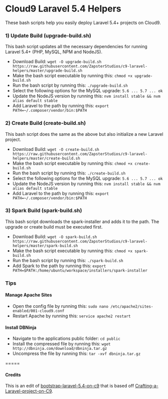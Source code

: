 # Cloud9 Laravel 5.4 Helpers
These bash scripts help you easily deploy Laravel 5.4+ projects on Cloud9.

### 1) Update Build (upgrade-build.sh)
This bash script updates all the necessary dependencies for running Laravel 5.4+ (PHP, MySQL, NPM and NodeJS).
- Download Build: ``wget -O upgrade-build.sh https://raw.githubusercontent.com/ZapsterStudios/c9-laravel-helpers/master/upgrade-build.sh``
- Make the bash script executable by running this: ``chmod +x upgrade-build.sh``
- Run the bash script by running this: ``./upgrade-build.sh``
- Select the following options for the MySQL upgrade: ``5.6 ... 5.7 ... ok``
- Update the NodeJS version by running this: ``nvm install stable && nvm alias default stable``
- Add Laravel to the path by running this: ``export PATH=~/.composer/vendor/bin:$PATH``

### 2) Create Build (create-build.sh)
This bash script does the same as the above but also initialize a new Laravel project.
- Download Build: ``wget -O create-build.sh https://raw.githubusercontent.com/ZapsterStudios/c9-laravel-helpers/master/create-build.sh``
- Make the bash script executable by running this: ``chmod +x create-build.sh``
- Run the bash script by running this: ``./create-build.sh``
- Select the following options for the MySQL upgrade: ``5.6 ... 5.7 ... ok``
- Update the NodeJS version by running this: ``nvm install stable && nvm alias default stable``
- Add Laravel to the path by running this: ``export PATH=~/.composer/vendor/bin:$PATH``

### 3) Spark Build (spark-build.sh)
This bash script downloads the spark-installer and adds it to the path. The upgrade or create build must be executed first.
- Download Build: ``wget -O spark-build.sh https://raw.githubusercontent.com/ZapsterStudios/c9-laravel-helpers/master/spark-build.sh``
- Make the bash script executable by running this: ``chmod +x spark-build.sh``
- Run the bash script by running this: ``./spark-build.sh``
- Add Spark to the path by running this: ``export PATH=$PATH:/home/ubuntu/workspace/installers/spark-installer``

### Tips
#### Manage Apache Sites
- Open the config file by running this: ``sudo nano /etc/apache2/sites-enabled/001-cloud9.conf``
- Restart Apache by running this: ``service apache2 restart``

#### Install DBNinja
- Navigate to the applications public folder: ``cd public``
- Install the compressed file by running this: ``wget http://dbninja.com/download/dbninja.tar.gz``
- Uncompress the file by running this: ``tar -xvf dbninja.tar.gz``

=====

#### Credits
This is an edit of [bootstrap-laravel-5.4-on-c9](https://github.com/nanichang/bootstrap-laravel-5.4-on-c9) that is based off [Crafting-a-Laravel-project-on-C9](https://github.com/Ohssie/Crafting-a-Laravel-project-on-C9).
